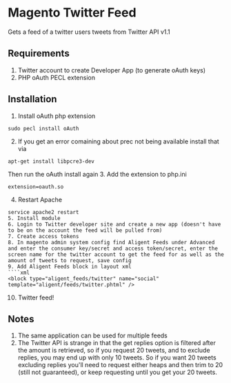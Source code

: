# Magento Twitter Feed
Gets a feed of a twitter users tweets from Twitter API v1.1

## Requirements
1. Twitter account to create Developer App (to generate oAuth keys)
2. PHP oAuth PECL extension

## Installation
1. Install oAuth php extension
````
sudo pecl install oAuth
````
2. If you get an error comaining about prec not being available install that via
````
apt-get install libpcre3-dev
````
Then run the oAuth install again
3. Add the extension to php.ini
````
extension=oauth.so
````
4. Restart Apache
````
service apache2 restart
5. Install module
6. Login to Twitter developer site and create a new app (doesn't have to be on the account the feed will be pulled from)
7. Create access tokens
8. In magento admin system config find Aligent Feeds under Advanced and enter the consumer key/secret and access token/secret, enter the screen name for the twitter account to get the feed for as well as the amount of tweets to request, save config
9. Add Aligent Feeds block in layout xml
````xml
<block type="aligent_feeds/twitter" name="social" template="aligent/feeds/twitter.phtml" />
````
10. Twitter feed!

## Notes
1. The same application can be used for multiple feeds
2. The Twitter API is strange in that the get replies option is filtered after the amount is retrieved, so if you request 20 tweets, and to exclude replies, you may end up with only 10 tweets. So if you want 20 tweets excluding replies you'll need to request either heaps and then trim to 20 (still not guaranteed), or keep requesting until you get your 20 tweets.
